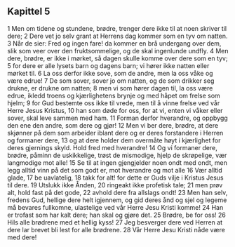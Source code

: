 ## Kapittel 5

1 Men om tidene og stundene, brødre, trenger dere ikke til at noen skriver til dere;
2 Dere vet jo selv grant at Herrens dag kommer som en tyv om natten.
3 Når de sier: Fred og ingen fare! da kommer en brå undergang over dem, slik som veer over den fruktsommelige, og de skal ingenlunde undfly.
4 Men dere, brødre, er ikke i mørket, så dagen skulle komme over dere som en tyv;
5 for dere er alle lysets barn og dagens barn; vi hører ikke natten eller mørket til.
6 La oss derfor ikke sove, som de andre, men la oss våke og være edrue!
7 De som sover, sover jo om natten, og de som drikker seg drukne, er drukne om natten;
8 men vi som hører dagen til, la oss være edrue, ikledd troens og kjærlighetens brynje og med håpet om frelse som hjelm;
9 for Gud bestemte oss ikke til vrede, men til å vinne frelse ved vår Herre Jesus Kristus,
10 han som døde for oss, for at vi, enten vi våker eller sover, skal leve sammen med ham.
11 Forman derfor hverandre, og oppbygg den ene den andre, som dere og gjør!
12 Men vi ber dere, brødre, at dere skjønner på dem som arbeider iblant dere og er deres forstandere i Herren og formaner dere,
13 og at dere holder dem overmåte høyt i kjærlighet for deres gjernings skyld. Hold fred med hverandre!
14 Og vi formaner dere, brødre, påminn de uskikkelige, trøst de mismodige, hjelp de skrøpelige, vær langmodige mot alle!
15 Se til at ingen gjengjelder noen ondt med ondt, men legg alltid vinn på det som godt er, mot hverandre og mot alle
16 Vær alltid glade,
17 be uavlatelig,
18 takk for alt! for dette er Guds vilje i Kristus Jesus til dere.
19 Utslukk ikke Ånden,
20 ringeakt ikke profetisk tale;
21 men prøv alt, hold fast på det gode,
22 avhold dere fra allslags ondt!
23 Men han selv, fredens Gud, hellige dere helt igjennem, og gid deres ånd og sjel og legeme må bevares fullkomne, ulastelige ved vår Herre Jesu Kristi komme!
24 Han er trofast som har kalt dere; han skal og gjøre det.
25 Brødre, be for oss!
26 Hils alle brødrene med et hellig kyss!
27 Jeg besverger dere ved Herren at dere lar brevet bli lest for alle brødrene.
28 Vår Herre Jesu Kristi nåde være med dere!
